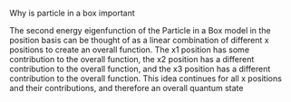Why is particle in a box important 

The second energy eigenfunction of the Particle in a Box model in the position basis can be thought of as a linear combination of different x positions to create an overall function. The x1 position has some contribution to the overall function, the x2 position has a different contribution to the overall function, and the x3 position has a different contribution to the overall function. This idea continues for all x positions and their contributions, and therefore an overall quantum state 
